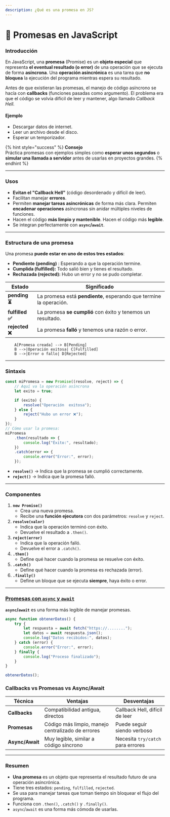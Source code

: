 ```yaml
---
description: ¿Qué es una promesa en JS?
---
```


# 💍 Promesas en JavaScript

### Introducción

En JavaScript, una **promesa** (Promise) es un **objeto especial** que representa **el eventual resultado (o error)** de una operación que se ejecuta de forma **asíncrona**. Una **operación asincrónica** es una tarea que **no bloquea** la ejecución del programa mientras espera su resultado.&#x20;

Antes de que existieran las promesas, el manejo de código asíncrono se hacía con **callbacks** (funciones pasadas como argumento). El problema era que el código se volvía difícil de leer y mantener, algo llamado _Callback Hell._

#### Ejemplo

* Descargar datos de internet.
* Leer un archivo desde el disco.
* Esperar un temporizador.

{% hint style="success" %}
**Consejo**\
Práctica  promesas con ejemplos simples como **esperar unos segundos** o **simular una llamada a servidor** antes de usarlas en proyectos grandes.
{% endhint %}

***

### Usos

* **Evitan el "Callback Hell"** (código desordenado y difícil de leer).
* Facilitan manejar **errores**.
* Permiten **manejar tareas asincrónicas** de forma más clara. Permiten **encadenar operaciones** asíncronas sin anidar múltiples niveles de funciones.
* Hacen el código **más limpio y mantenible**. Hacen el código más **legible**.
* Se integran perfectamente con **`async`/`await`**.

***

### Estructura de una promesa

Una promesa **puede estar en uno de estos tres estados**:

* **Pendiente (pending)** : Esperando a que la operación termine.
* **Cumplida (fulfilled):** Todo salió bien y tienes el resultado.
* **Rechazada (rejected):** Hubo un error y no se pudo completar.

| Estado          | Significado                                                        |
| --------------- | ------------------------------------------------------------------ |
| **pending ⏳**   | La promesa está **pendiente**, esperando que termine la operación. |
| **fulfilled ✅** | La promesa **se cumplió** con éxito y tenemos un resultado.        |
| **rejected ❌**  | La promesa **falló** y tenemos una razón o error.                  |

```mermaid
    A[Promesa creada] --> B[Pending]
    B -->|Operación exitosa| C[Fulfilled]
    B -->|Error o fallo| D[Rejected]
```

***

### Sintaxis

```javascript
const miPromesa = new Promise((resolve, reject) => {
    // Aquí va la operación asíncrona
    let exito = true;

    if (exito) {
        resolve("Operación  exitosa");
    } else {
        reject("Hubo un error ❌");
    }
});
// Cómo usar la promesa:
miPromesa
    .then(resultado => {
        console.log("Éxito:", resultado);
    })
    .catch(error => {
        console.error("Error:", error);
    });
```

* **`resolve()`** → Indica que la promesa se cumplió correctamente.
* **`reject()`** → Indica que la promesa falló.

***

### Componentes

1. **`new Promise()`**
   * Crea una nueva promesa.
   * Recibe una **función ejecutora** con dos parámetros: `resolve` y `reject`.
2. **`resolve(valor)`**
   * Indica que la operación terminó con éxito.
   * Devuelve el resultado a `.then()`.
3. **`reject(error)`**
   * Indica que la operación falló.
   * Devuelve el error a `.catch()`.
4. **`.then()`**
   * Define qué hacer cuando la promesa se resuelve con éxito.
5. **`.catch()`**
   * Define qué hacer cuando la promesa es rechazada (error).
6. **`.finally()`**
   * Define un bloque que se ejecuta **siempre**, haya éxito o error.

***

### [Promesas con `async` y `await`](promesas-con-async-y-await.md)&#x20;

**`async`/`await`** es una forma más legible de manejar promesas.

```javascript
async function obtenerDatos() {
    try {
        let respuesta = await fetch("https://........");
        let datos = await respuesta.json();
        console.log("Datos recibidos:", datos);
    } catch (error) {
        console.error("Error:", error);
    } finally {
        console.log("Proceso finalizado");
    }
}

obtenerDatos();
```

### Callbacks vs Promesas vs Async/Await

| Técnica         | Ventajas                                          | Desventajas                       |
| --------------- | ------------------------------------------------- | --------------------------------- |
| **Callbacks**   | Compatibilidad antigua, directos                  | Callback Hell, difícil de leer    |
| **Promesas**    | Código más limpio, manejo centralizado de errores | Puede seguir siendo verboso       |
| **Async/Await** | Muy legible, similar a código síncrono            | Necesita `try/catch` para errores |

***

### Resumen

* **Una promesa** es un objeto que representa el resultado futuro de una operación asincrónica.
* Tiene tres estados: `pending`, `fulfilled`, `rejected`.
* Se usa para manejar tareas que toman tiempo sin bloquear el flujo del programa.
* Funciona con `.then()`, `.catch()` y `.finally()`.
* `async`/`await` es una forma más cómoda de usarlas.
